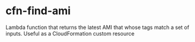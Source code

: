 # cfn-find-ami
Lambda function that returns the latest AMI that whose tags match a set of inputs.  Useful as a CloudFormation custom resource
